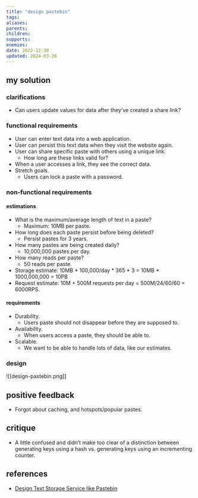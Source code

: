 ```yaml
---
title: "design pastebin"
tags:
aliases: 
parents: 
children: 
supports: 
enemies:
date: 2022-12-30
updated: 2024-03-26
---
```


## my solution

### clarifications

- Can users update values for data after they’ve created a share link?

### functional requirements

- User can enter text data into a web application.
- User can persist this text data when they visit the website again.
- User can share specific paste with others using a unique link.
	- How long are these links valid for?
- When a user accesses a link, they see the correct data.
- Stretch goals.
	- Users can lock a paste with a password.

### non-functional requirements

#### estimations

- What is the maximum/average length of text in a paste?
	- Maximum: 10MB per paste.
- How long does each paste persist before being deleted?
	- Persist pastes for 3 years.
- How many pastes are being created daily?
	- 10,000,000 pastes per day.
- How many reads per paste?
	- 50 reads per paste.
- Storage estimate: 10MB * 100,000/day * 365 * 3 = 10MB * 1000,000,000 = 10PB
- Request estimate: 10M + 500M requests per day = 500M/24/60/60 = 6000RPS.

#### requirements

- Durability.
	- Users paste should not disappear before they are supposed to.
- Availability.
	- When users access a paste, they should be able to.
- Scalable.
	- We want to be able to handle lots of data, like our estimates.

### design

![[design-pastebin.png]]

## positive feedback

- Forgot about caching, and hotspots/popular pastes.

## critique

- A little confused and didn’t make too clear of a distinction between generating keys using a hash vs. generating keys using an incrementing counter.

## references

- [Design Text Storage Service like Pastebin](https://www.youtube.com/watch?v=josjRSBqEBI)
